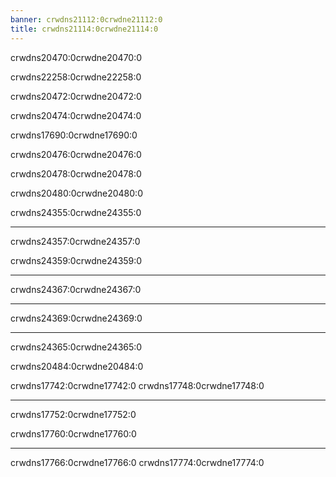 ```yaml
---
banner: crwdns21112:0crwdne21112:0
title: crwdns21114:0crwdne21114:0
---
```


<div id="about" class="section-title">crwdns20470:0crwdne20470:0</div>
<div class="section-body">
    <p>
        crwdns22258:0crwdne22258:0
    </p>
    <p>
        crwdns20472:0crwdne20472:0
    </p>
</div>

<div id="compatibility" class="section-title">crwdns20474:0crwdne20474:0</div>
<div class="section-body">
    <p>
        crwdns17690:0crwdne17690:0
    </p>
    <p>
        crwdns20476:0crwdne20476:0
    </p>
</div>

<div id="controls" class="section-title">crwdns20478:0crwdne20478:0</div>
<div class="section-body">
    <p>
        crwdns20480:0crwdne20480:0
    </p>
    <p>
        crwdns24355:0crwdne24355:0
    </p>
    <hr>
    <p>
        crwdns24357:0crwdne24357:0
    </p>
    <p>
        crwdns24359:0crwdne24359:0
    </p>
    <hr>
    <p>
        crwdns24367:0crwdne24367:0
    </p>
    <hr>
    <p>
        crwdns24369:0crwdne24369:0
    </p>
    <hr>
    <p>
        crwdns24365:0crwdne24365:0
    </p>
</div>

<div id="cheats" class="section-title">crwdns20484:0crwdne20484:0</div>
<div class="section-body">
    <p>
        crwdns17742:0crwdne17742:0 crwdns17748:0crwdne17748:0
    </p>
    <hr>
    <p>
        crwdns17752:0crwdne17752:0
    </p>
    <p>
        crwdns17760:0crwdne17760:0
    </p>
    <hr>
    <p>
        crwdns17766:0crwdne17766:0 crwdns17774:0crwdne17774:0
    </p>
</div>
